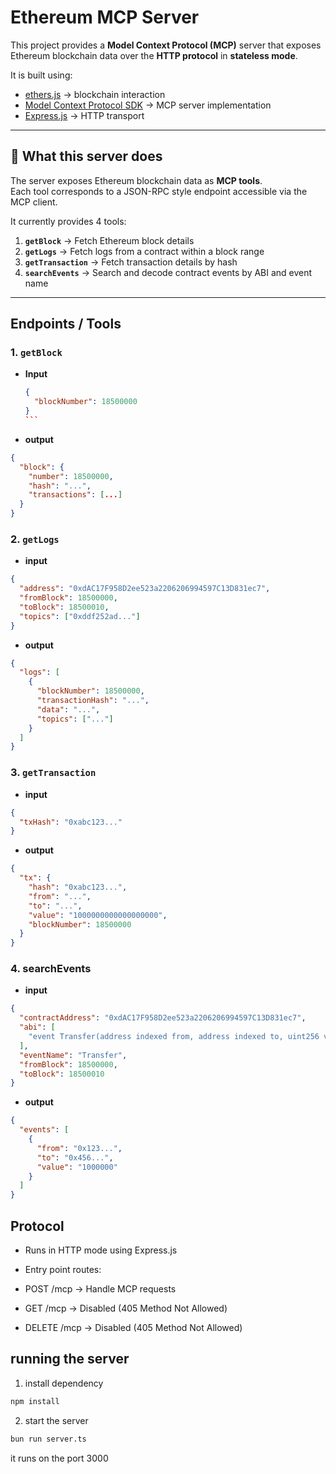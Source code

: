 # Ethereum MCP Server

This project provides a **Model Context Protocol (MCP)** server that exposes Ethereum blockchain data over the **HTTP protocol** in **stateless mode**.

It is built using:

- [ethers.js](https://docs.ethers.org/) → blockchain interaction
- [Model Context Protocol SDK](https://github.com/modelcontextprotocol/typescript-sdk) → MCP server implementation
- [Express.js](https://expressjs.com/) → HTTP transport

---

## 🚀 What this server does

The server exposes Ethereum blockchain data as **MCP tools**.  
Each tool corresponds to a JSON-RPC style endpoint accessible via the MCP client.

It currently provides 4 tools:

1. **`getBlock`** → Fetch Ethereum block details
2. **`getLogs`** → Fetch logs from a contract within a block range
3. **`getTransaction`** → Fetch transaction details by hash
4. **`searchEvents`** → Search and decode contract events by ABI and event name

---

## Endpoints / Tools

### 1. `getBlock`

- **Input**

  ````json
  {
    "blockNumber": 18500000
  }
  ```

  ````

- **output**

```json
{
  "block": {
    "number": 18500000,
    "hash": "...",
    "transactions": [...]
  }
}
```

### 2. `getLogs`

- **input**

```json
{
  "address": "0xdAC17F958D2ee523a2206206994597C13D831ec7",
  "fromBlock": 18500000,
  "toBlock": 18500010,
  "topics": ["0xddf252ad..."]
}
```

- **output**

```json
{
  "logs": [
    {
      "blockNumber": 18500000,
      "transactionHash": "...",
      "data": "...",
      "topics": ["..."]
    }
  ]
}
```

### 3. `getTransaction`

- **input**

```json
{
  "txHash": "0xabc123..."
}
```

- **output**

```json
{
  "tx": {
    "hash": "0xabc123...",
    "from": "...",
    "to": "...",
    "value": "1000000000000000000",
    "blockNumber": 18500000
  }
}
```

### 4. searchEvents

- **input**

```json
{
  "contractAddress": "0xdAC17F958D2ee523a2206206994597C13D831ec7",
  "abi": [
    "event Transfer(address indexed from, address indexed to, uint256 value)"
  ],
  "eventName": "Transfer",
  "fromBlock": 18500000,
  "toBlock": 18500010
}
```

- **output**

```json
{
  "events": [
    {
      "from": "0x123...",
      "to": "0x456...",
      "value": "1000000"
    }
  ]
}
```

## Protocol

- Runs in HTTP mode using Express.js

- Entry point routes:

- POST /mcp → Handle MCP requests

- GET /mcp → Disabled (405 Method Not Allowed)

- DELETE /mcp → Disabled (405 Method Not Allowed)

## running the server

1. install dependency

```bash
npm install
```

2. start the server

```bash
bun run server.ts
```

it runs on the port 3000
